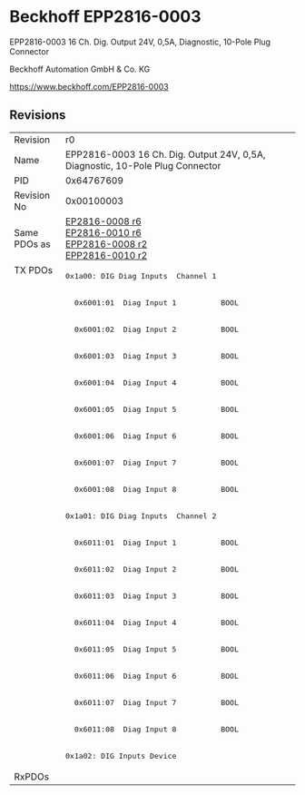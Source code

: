 # Beckhoff EPP2816-0003

EPP2816-0003 16 Ch. Dig. Output 24V, 0,5A, Diagnostic, 10-Pole Plug Connector

Beckhoff Automation GmbH & Co. KG

https://www.beckhoff.com/EPP2816-0003

## Revisions
<table>
<tr>
<td>Revision</td>
<td>r0</td>
</tr>
<tr>
<td>Name</td>
<td>EPP2816-0003 16 Ch. Dig. Output 24V, 0,5A, Diagnostic, 10-Pole Plug Connector</td>
</tr>
<tr>
<td>PID</td>
<td>0x64767609</td>
</tr>
<tr>
<td>Revision No</td>
<td>0x00100003</td>
</tr>
<tr>
<td>Same PDOs as</td>
<td><a href="EP2816-0008.md">EP2816-0008 r6</a><br/><a href="EP2816-0010.md">EP2816-0010 r6</a><br/><a href="EPP2816-0008.md">EPP2816-0008 r2</a><br/><a href="EPP2816-0010.md">EPP2816-0010 r2</a></td>
</tr>
<tr>
<td rowspan=19 valign=top>TX PDOs</td>
<td><pre>0x1a00: DIG Diag Inputs  Channel 1</pre></td>
<td></td>
</tr>
<tr>
<td><pre>  0x6001:01  Diag Input 1          BOOL</pre></td>
</tr>
<tr>
<td><pre>  0x6001:02  Diag Input 2          BOOL</pre></td>
</tr>
<tr>
<td><pre>  0x6001:03  Diag Input 3          BOOL</pre></td>
</tr>
<tr>
<td><pre>  0x6001:04  Diag Input 4          BOOL</pre></td>
</tr>
<tr>
<td><pre>  0x6001:05  Diag Input 5          BOOL</pre></td>
</tr>
<tr>
<td><pre>  0x6001:06  Diag Input 6          BOOL</pre></td>
</tr>
<tr>
<td><pre>  0x6001:07  Diag Input 7          BOOL</pre></td>
</tr>
<tr>
<td><pre>  0x6001:08  Diag Input 8          BOOL</pre></td>
</tr>
<tr>
<td><pre>0x1a01: DIG Diag Inputs  Channel 2</pre></td>
</tr>
<tr>
<td><pre>  0x6011:01  Diag Input 1          BOOL</pre></td>
</tr>
<tr>
<td><pre>  0x6011:02  Diag Input 2          BOOL</pre></td>
</tr>
<tr>
<td><pre>  0x6011:03  Diag Input 3          BOOL</pre></td>
</tr>
<tr>
<td><pre>  0x6011:04  Diag Input 4          BOOL</pre></td>
</tr>
<tr>
<td><pre>  0x6011:05  Diag Input 5          BOOL</pre></td>
</tr>
<tr>
<td><pre>  0x6011:06  Diag Input 6          BOOL</pre></td>
</tr>
<tr>
<td><pre>  0x6011:07  Diag Input 7          BOOL</pre></td>
</tr>
<tr>
<td><pre>  0x6011:08  Diag Input 8          BOOL</pre></td>
</tr>
<tr>
<td><pre>0x1a02: DIG Inputs Device</pre></td>
</tr>
<tr>
<td>RxPDOs</td>
<td></td>
</tr>
</table>
